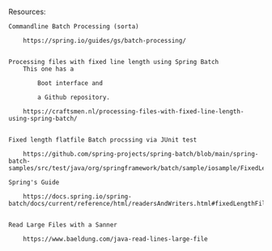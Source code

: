 
Resources:

    Commandline Batch Processing (sorta)

        https://spring.io/guides/gs/batch-processing/


    Processing files with fixed line length using Spring Batch
        This one has a 

            Boot interface and

            a Github repository.

        https://craftsmen.nl/processing-files-with-fixed-line-length-using-spring-batch/


    Fixed length flatfile Batch procssing via JUnit test

        https://github.com/spring-projects/spring-batch/blob/main/spring-batch-samples/src/test/java/org/springframework/batch/sample/iosample/FixedLengthFunctionalTests.java

    Spring's Guide

        https://docs.spring.io/spring-batch/docs/current/reference/html/readersAndWriters.html#fixedLengthFileFormats


    Read Large Files with a Sanner

        https://www.baeldung.com/java-read-lines-large-file